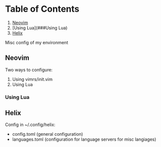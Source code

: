 
# Table of Contents
1. [Neovim](##Neovim)
2. [Using Lua](###Using Lua)
3. [Helix](##Helix)

Misc config of my environment

## Neovim

Two ways to configure:
1. Using vimrs/init.vim
2. Using Lua

### Using Lua


## Helix

Config in ~/.config/helix:
- config.toml (general configuration)
- languages.toml (configuration for language servers for misc langiages)
